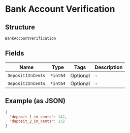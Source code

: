 
# Bank Account Verification

## Structure

`BankAccountVerification`

## Fields

| Name | Type | Tags | Description |
|  --- | --- | --- | --- |
| `Deposit1InCents` | `*int64` | Optional | - |
| `Deposit2InCents` | `*int64` | Optional | - |

## Example (as JSON)

```json
{
  "deposit_1_in_cents": 142,
  "deposit_2_in_cents": 132
}
```

